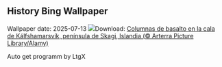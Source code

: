 ## History Bing Wallpaper
Wallpaper date: 2025-07-13
![](https://www.bing.com/th?id=OHR.BasaltColumns_ES-ES5645735099_UHD.jpg&w=1000)Download: [Columnas de basalto en la cala de Kálfshamarsvík, península de Skagi, Islandia (© Arterra Picture Library/Alamy)](https://www.bing.com/th?id=OHR.BasaltColumns_ES-ES5645735099_UHD.jpg)

Auto get programm by LtgX

